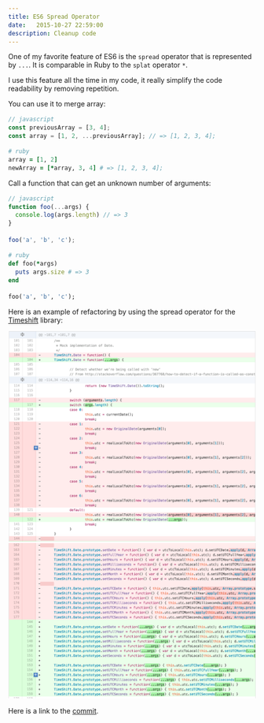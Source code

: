 ```yaml
---
title: ES6 Spread Operator
date:   2015-10-27 22:59:00
description: Cleanup code
---
```


One of my favorite feature of ES6 is the `spread` operator that is represented by `...`. It is comparable in Ruby to the `splat` operator `*`.

I use this feature all the time in my code, it really simplify the code readability by removing repetition.

You can use it to merge array:

```javascript
// javascript
const previousArray = [3, 4];
const array = [1, 2, ...previousArray]; // => [1, 2, 3, 4];
```
```ruby
# ruby
array = [1, 2]
newArray = [*array, 3, 4] # => [1, 2, 3, 4];
```

Call a function that can get an unknown number of arguments:

```javascript
// javascript
function foo(...args) {
  console.log(args.length) // => 3
}

foo('a', 'b', 'c');

```
```ruby
# ruby
def foo(*args)
  puts args.size # => 3
end

foo('a', 'b', 'c');
```

Here is an example of refactoring by using the spread operator for the [Timeshift](https://github.com/plaa/TimeShift-js) library:

![](/assets/images/posts/es6-spread-operator/example-1.png)
![](/assets/images/posts/es6-spread-operator/example-2.png)

Here is a link to the [commit](https://github.com/jrichardlai/TimeShift-js/commit/93add531d5cd7fe25d42c6b56df546227c8eb344).
